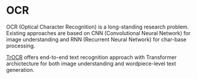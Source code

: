 # OCR

OCR (Optical Character Recognition) is a long-standing research problem. Existing approaches
are based on CNN (Convolutional Neural Network) for image understanding and RNN (Recurrent Neural Network)
for char-base processing.

[TrOCR](https://arxiv.org/abs/2109.10282) offers end-to-end text recognition approach with Transformer
archictecture for both image understanding and wordpiece-level text generation.
 